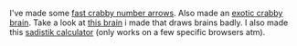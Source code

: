 I've made some [fast crabby number arrows](https://github.com/unic0rn9k/slas).
Also made an [exotic crabby brain](https://lib.rs/crates/exotic).
Take a look at [this brain](https://unic0rn9k.gitlab.io/brainctautoencoder/index.html) i made that draws brains badly.
I also made this [sadistik calculator](https://gitlab.com/unic0rn9k/mr-calculator) (only works on a few specific browsers atm).
